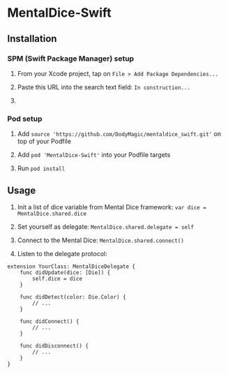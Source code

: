 # MentalDice-Swift

## Installation

### SPM (Swift Package Manager) setup

1. From your Xcode project, tap on `File > Add Package Dependencies...`

1. Paste this URL into the search text field: `In construction...`

1. 

### Pod setup

1. Add `source 'https://github.com/DodyMagic/mentaldice_swift.git'` on top of your Podfile

1. Add `pod 'MentalDice-Swift'` into your Podfile targets

1. Run `pod install`

## Usage

1. Init a list of dice variable from Mental Dice framework: `var dice = MentalDice.shared.dice`

1. Set yourself as delegate: `MentalDice.shared.delegate = self`

1. Connect to the Mental Dice: `MentalDice.shared.connect()`

1. Listen to the delegate protocol:
```
extension YourClass: MentalDiceDelegate {
    func didUpdate(dice: [Die]) {
        self.dice = dice
    }

    func didDetect(color: Die.Color) {
        // ...
    }

    func didConnect() {
        // ...
    }

    func didDisconnect() {
        // ...
    }
}
```
